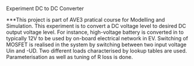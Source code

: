 Experiment DC to DC Converter

***This project is part of AVE3 pratical course for Modelling and Simulation.
This experiment is to convert a DC voltage level to desired DC output voltage level.
For instance, high-voltage battery is converted in to typically 12V to be used by on-board electrical network in EV.
Switching of MOSFET is realised in the system by switching between two input voltage Uin and -UD.
Two different loads characterised by lookup tables are used.
Parameterisation as well as tuning of R loss is done.
